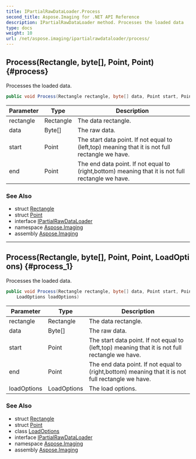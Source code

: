 ```yaml
---
title: IPartialRawDataLoader.Process
second_title: Aspose.Imaging for .NET API Reference
description: IPartialRawDataLoader method. Processes the loaded data
type: docs
weight: 10
url: /net/aspose.imaging/ipartialrawdataloader/process/
---
```

## Process(Rectangle, byte[], Point, Point) {#process}

Processes the loaded data.

```csharp
public void Process(Rectangle rectangle, byte[] data, Point start, Point end)
```

| Parameter | Type | Description |
| --- | --- | --- |
| rectangle | Rectangle | The data rectangle. |
| data | Byte[] | The raw data. |
| start | Point | The start data point. If not equal to (left,top) meaning that it is not full rectangle we have. |
| end | Point | The end data point. If not equal to (right,bottom) meaning that it is not full rectangle we have. |

### See Also

* struct [Rectangle](../../rectangle/)
* struct [Point](../../point/)
* interface [IPartialRawDataLoader](../)
* namespace [Aspose.Imaging](../../ipartialrawdataloader/)
* assembly [Aspose.Imaging](../../../)

---

## Process(Rectangle, byte[], Point, Point, LoadOptions) {#process_1}

Processes the loaded data.

```csharp
public void Process(Rectangle rectangle, byte[] data, Point start, Point end, 
    LoadOptions loadOptions)
```

| Parameter | Type | Description |
| --- | --- | --- |
| rectangle | Rectangle | The data rectangle. |
| data | Byte[] | The raw data. |
| start | Point | The start data point. If not equal to (left,top) meaning that it is not full rectangle we have. |
| end | Point | The end data point. If not equal to (right,bottom) meaning that it is not full rectangle we have. |
| loadOptions | LoadOptions | The load options. |

### See Also

* struct [Rectangle](../../rectangle/)
* struct [Point](../../point/)
* class [LoadOptions](../../loadoptions/)
* interface [IPartialRawDataLoader](../)
* namespace [Aspose.Imaging](../../ipartialrawdataloader/)
* assembly [Aspose.Imaging](../../../)


